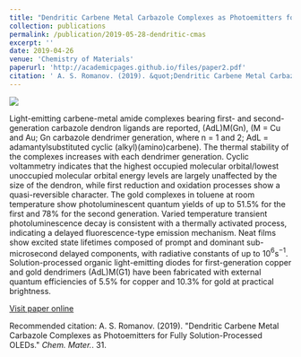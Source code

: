 ```yaml
---
title: "Dendritic Carbene Metal Carbazole Complexes as Photoemitters for Fully Solution-Processed OLEDs"
collection: publications
permalink: /publication/2019-05-28-dendritic-cmas
excerpt: ''
date: 2019-04-26
venue: 'Chemistry of Materials'
paperurl: 'http://academicpages.github.io/files/paper2.pdf'
citation: ' A. S. Romanov. (2019). &quot;Dendritic Carbene Metal Carbazole Complexes as Photoemitters for Fully Solution-Processed OLEDs.&quot; <i>Chem. Mater.</i>. 31.'
---
```


![](http://bdoptoelectronics.github.io/images/dendritic_CMAs_TOC.png)

Light-emitting carbene-metal amide complexes bearing first- and second-generation carbazole dendron ligands are reported, (AdL)M(Gn), (M = Cu and Au; Gn carbazole dendrimer generation, where n = 1 and 2; AdL = adamantylsubstituted cyclic (alkyl)(amino)carbene). The thermal stability of the complexes increases with each dendrimer generation. Cyclic voltammetry indicates that the highest occupied molecular orbital/lowest unoccupied molecular orbital energy levels are largely unaffected by the size of the dendron, while first reduction and oxidation processes show a quasi-reversible character. The gold complexes in toluene at room temperature show photoluminescent quantum yields of up to 51.5% for the first and 78% for the second generation. Varied temperature transient photoluminescence decay is consistent with a thermally activated process, indicating a delayed fluorescence-type emission mechanism. Neat films show excited state lifetimes composed of prompt and dominant sub-microsecond delayed components, with radiative constants of up to 10$^6$s$^{−1}$. Solution-processed organic light-emitting diodes for first-generation copper and gold dendrimers (AdL)M(G1) have been fabricated with external quantum efficiencies of 5.5% for copper and 10.3% for gold at practical brightness.

[Visit paper online](https://pubs.acs.org/doi/10.1021/acs.chemmater.8b05112)

Recommended citation: A. S. Romanov. (2019). "Dendritic Carbene Metal Carbazole Complexes as Photoemitters for Fully Solution-Processed OLEDs." <i>Chem. Mater.</i>. 31.
